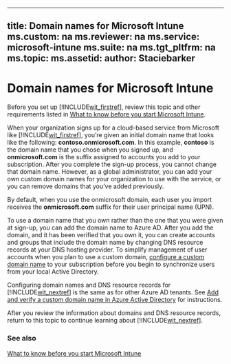 

---
title: Domain names for Microsoft Intune
ms.custom: na
ms.reviewer: na
ms.service: microsoft-intune
ms.suite: na
ms.tgt_pltfrm: na
ms.topic: 
ms.assetid: 
author: Staciebarker
---
# Domain names for Microsoft Intune

Before you set up [!INCLUDE[wit_firstref](../includes/wit_firstref_md.md)], review this topic and other requirements listed in [What to know before you start Microsoft Intune](what-to-know-before-you-start-microsoft-intune.md).

When your organization signs up for a cloud-based service from Microsoft like [!INCLUDE[wit_firstref](../includes/wit_firstref_md.md)], you’re given an initial domain name that looks like the following: **contoso.onmicrosoft.com**. In this example, **contoso** is the domain name that you chose when you signed up, and **onmicrosoft.com** is the suffix assigned to accounts you add to your subscription. After you complete the sign-up process, you cannot change that domain name. However, as a global administrator, you can add your own custom domain names for your organization to use with the service, or you can remove domains that you’ve added previously.

By default, when you use the onmicrosoft domain, each user you import receives the **onmicrosoft.com** suffix for their user principal name (UPN).

To use a domain name that you own rather than the one that you were given at sign-up, you can add the domain name to Azure AD. After you add the domain, and it has been verified that you own it, you can create accounts and groups that include the domain name by changing DNS resource records at your DNS hosting provider. To simplify management of user accounts when you plan to use a custom domain, [configure a custom domain name](get-started-with-a-paid-subscription-to-microsoft-intune-step-2.md) to your subscription before you begin to synchronize users from your local Active Directory.

Configuring domain names and DNS resource records for [!INCLUDE[wit_nextref](../includes/wit_nextref_md.md)] is the same as for other Azure AD tenants. See [Add and verify a custom domain name in Azure Active Directory](https://azure.microsoft.com/documentation/articles/active-directory-add-domain-add-verify-general/) for instructions.

After you review the information about domains and DNS resource records, return to this topic to continue learning about [!INCLUDE[wit_nextref](../includes/wit_nextref_md.md)].

### See also
[What to know before you start Microsoft Intune](what-to-know-before-you-start-microsoft-intune.md)